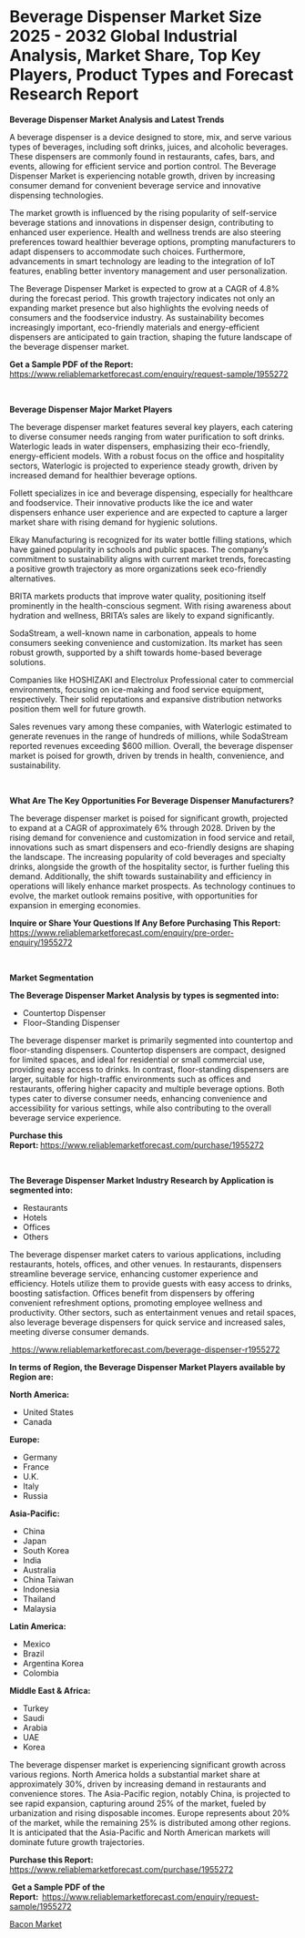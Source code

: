 <p><h1>Beverage Dispenser Market Size 2025 - 2032 Global Industrial Analysis, Market Share, Top Key Players, Product Types and Forecast Research Report</h1></p><p><strong>Beverage Dispenser Market Analysis and Latest Trends</strong></p>
<p><p>A beverage dispenser is a device designed to store, mix, and serve various types of beverages, including soft drinks, juices, and alcoholic beverages. These dispensers are commonly found in restaurants, cafes, bars, and events, allowing for efficient service and portion control. The Beverage Dispenser Market is experiencing notable growth, driven by increasing consumer demand for convenient beverage service and innovative dispensing technologies.</p><p>The market growth is influenced by the rising popularity of self-service beverage stations and innovations in dispenser design, contributing to enhanced user experience. Health and wellness trends are also steering preferences toward healthier beverage options, prompting manufacturers to adapt dispensers to accommodate such choices. Furthermore, advancements in smart technology are leading to the integration of IoT features, enabling better inventory management and user personalization.</p><p>The Beverage Dispenser Market is expected to grow at a CAGR of 4.8% during the forecast period. This growth trajectory indicates not only an expanding market presence but also highlights the evolving needs of consumers and the foodservice industry. As sustainability becomes increasingly important, eco-friendly materials and energy-efficient dispensers are anticipated to gain traction, shaping the future landscape of the beverage dispenser market.</p></p>
<p><strong>Get a Sample PDF of the Report:&nbsp;</strong> <a href="https://www.reliablemarketforecast.com/enquiry/request-sample/1955272?utm_campaign=1144&utm_medium=2&utm_source=Github&utm_content=ia&utm_term=14022025&utm_id=beverage-dispenser">https://www.reliablemarketforecast.com/enquiry/request-sample/1955272</a></p>
<p>&nbsp;</p>
<p><strong>Beverage Dispenser Major Market Players</strong></p>
<p><p>The beverage dispenser market features several key players, each catering to diverse consumer needs ranging from water purification to soft drinks. Waterlogic leads in water dispensers, emphasizing their eco-friendly, energy-efficient models. With a robust focus on the office and hospitality sectors, Waterlogic is projected to experience steady growth, driven by increased demand for healthier beverage options.</p><p>Follett specializes in ice and beverage dispensing, especially for healthcare and foodservice. Their innovative products like the ice and water dispensers enhance user experience and are expected to capture a larger market share with rising demand for hygienic solutions.</p><p>Elkay Manufacturing is recognized for its water bottle filling stations, which have gained popularity in schools and public spaces. The company’s commitment to sustainability aligns with current market trends, forecasting a positive growth trajectory as more organizations seek eco-friendly alternatives.</p><p>BRITA markets products that improve water quality, positioning itself prominently in the health-conscious segment. With rising awareness about hydration and wellness, BRITA’s sales are likely to expand significantly.</p><p>SodaStream, a well-known name in carbonation, appeals to home consumers seeking convenience and customization. Its market has seen robust growth, supported by a shift towards home-based beverage solutions.</p><p>Companies like HOSHIZAKI and Electrolux Professional cater to commercial environments, focusing on ice-making and food service equipment, respectively. Their solid reputations and expansive distribution networks position them well for future growth.</p><p>Sales revenues vary among these companies, with Waterlogic estimated to generate revenues in the range of hundreds of millions, while SodaStream reported revenues exceeding $600 million. Overall, the beverage dispenser market is poised for growth, driven by trends in health, convenience, and sustainability.</p></p>
<p>&nbsp;</p>
<p><strong>What Are The Key Opportunities For Beverage Dispenser Manufacturers?</strong></p>
<p><p>The beverage dispenser market is poised for significant growth, projected to expand at a CAGR of approximately 6% through 2028. Driven by the rising demand for convenience and customization in food service and retail, innovations such as smart dispensers and eco-friendly designs are shaping the landscape. The increasing popularity of cold beverages and specialty drinks, alongside the growth of the hospitality sector, is further fueling this demand. Additionally, the shift towards sustainability and efficiency in operations will likely enhance market prospects. As technology continues to evolve, the market outlook remains positive, with opportunities for expansion in emerging economies.</p></p>
<p><strong>Inquire or Share Your Questions If Any Before Purchasing This Report:</strong> <a href="https://www.reliablemarketforecast.com/enquiry/pre-order-enquiry/1955272?utm_campaign=1144&utm_medium=2&utm_source=Github&utm_content=ia&utm_term=14022025&utm_id=beverage-dispenser">https://www.reliablemarketforecast.com/enquiry/pre-order-enquiry/1955272</a></p>
<p>&nbsp;</p>
<p><strong>Market Segmentation</strong></p>
<p><strong>The Beverage Dispenser Market Analysis by types is segmented into:</strong></p>
<p><ul><li>Countertop Dispenser</li><li>Floor–Standing Dispenser</li></ul></p>
<p><p>The beverage dispenser market is primarily segmented into countertop and floor-standing dispensers. Countertop dispensers are compact, designed for limited spaces, and ideal for residential or small commercial use, providing easy access to drinks. In contrast, floor-standing dispensers are larger, suitable for high-traffic environments such as offices and restaurants, offering higher capacity and multiple beverage options. Both types cater to diverse consumer needs, enhancing convenience and accessibility for various settings, while also contributing to the overall beverage service experience.</p></p>
<p><strong>Purchase this Report:&nbsp;</strong><a href="https://www.reliablemarketforecast.com/purchase/1955272?utm_campaign=1144&utm_medium=2&utm_source=Github&utm_content=ia&utm_term=14022025&utm_id=beverage-dispenser">https://www.reliablemarketforecast.com/purchase/1955272</a></p>
<p>&nbsp;</p>
<p><strong>The Beverage Dispenser Market Industry Research by Application is segmented into:</strong></p>
<p><ul><li>Restaurants</li><li>Hotels</li><li>Offices</li><li>Others</li></ul></p>
<p><p>The beverage dispenser market caters to various applications, including restaurants, hotels, offices, and other venues. In restaurants, dispensers streamline beverage service, enhancing customer experience and efficiency. Hotels utilize them to provide guests with easy access to drinks, boosting satisfaction. Offices benefit from dispensers by offering convenient refreshment options, promoting employee wellness and productivity. Other sectors, such as entertainment venues and retail spaces, also leverage beverage dispensers for quick service and increased sales, meeting diverse consumer demands.</p></p>
<p><a href="https://www.reliablemarketforecast.com/beverage-dispenser-r1955272?utm_campaign=1144&utm_medium=2&utm_source=Github&utm_content=ia&utm_term=14022025&utm_id=beverage-dispenser">&nbsp;https://www.reliablemarketforecast.com/beverage-dispenser-r1955272</a></p>
<p><strong>In terms of Region, the Beverage Dispenser Market Players available by Region are:</strong></p>
<p>
    <p> <strong> North America: </strong>
        <ul>
            <li>United States</li>
            <li>Canada</li>
        </ul>
        </p> 
    <p> <strong> Europe: </strong>
        <ul>
            <li>Germany</li>
            <li>France</li>
            <li>U.K.</li>
            <li>Italy</li>
            <li>Russia</li>
        </ul>
        </p> 
    <p> <strong> Asia-Pacific: </strong>
        <ul>
            <li>China</li>
            <li>Japan</li>
            <li>South Korea</li>
            <li>India</li>
            <li>Australia</li>
            <li>China Taiwan</li>
            <li>Indonesia</li>
            <li>Thailand</li>
            <li>Malaysia</li>
        </ul>
        </p> 
    <p> <strong> Latin America: </strong>
        <ul>
            <li>Mexico</li>
            <li>Brazil</li>
            <li>Argentina Korea</li>
            <li>Colombia</li>
        </ul>
        </p> 
    <p> <strong> Middle East & Africa: </strong>
        <ul>
            <li>Turkey</li>
            <li>Saudi</li>
            <li>Arabia</li>
            <li>UAE</li>
            <li>Korea</li>
        </ul>
    </p>
    </p>
<p><p>The beverage dispenser market is experiencing significant growth across various regions. North America holds a substantial market share at approximately 30%, driven by increasing demand in restaurants and convenience stores. The Asia-Pacific region, notably China, is projected to see rapid expansion, capturing around 25% of the market, fueled by urbanization and rising disposable incomes. Europe represents about 20% of the market, while the remaining 25% is distributed among other regions. It is anticipated that the Asia-Pacific and North American markets will dominate future growth trajectories.</p></p>
<p><strong>Purchase this Report: </strong><a href="https://www.reliablemarketforecast.com/purchase/1955272?utm_campaign=1144&utm_medium=2&utm_source=Github&utm_content=ia&utm_term=14022025&utm_id=beverage-dispenser">https://www.reliablemarketforecast.com/purchase/1955272</a></p>
<p>&nbsp;<strong>Get a Sample PDF of the Report:&nbsp;&nbsp;</strong><a href="https://www.reliablemarketforecast.com/enquiry/request-sample/1955272?utm_campaign=1144&utm_medium=2&utm_source=Github&utm_content=ia&utm_term=14022025&utm_id=beverage-dispenser">https://www.reliablemarketforecast.com/enquiry/request-sample/1955272</a></p>
<p><strong></strong></p>
<p><p><a href="https://github.com/mabutironaldo/Market-Research-Report-List-7/blob/main/bacon-market.md?utm_campaign=1144&utm_medium=2&utm_source=Github&utm_content=ia&utm_term=14022025&utm_id=beverage-dispenser">Bacon Market</a></p></p>